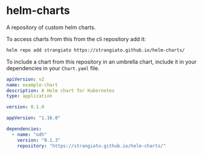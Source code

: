 # helm-charts

A repository of custom helm charts.

To access charts from this from the cli repository add it:

```sh
helm repo add strangiato https://strangiato.github.io/helm-charts/
```

To include a chart from this repository in an umbrella chart, include it in your dependencies in your `Chart.yaml` file.

```yaml
apiVersion: v2
name: example-chart
description: A Helm chart for Kubernetes
type: application

version: 0.1.0

appVersion: "1.16.0"

dependencies:
  - name: "odh"
    version: "0.1.3"
    repository: "https://strangiato.github.io/helm-charts/"
```